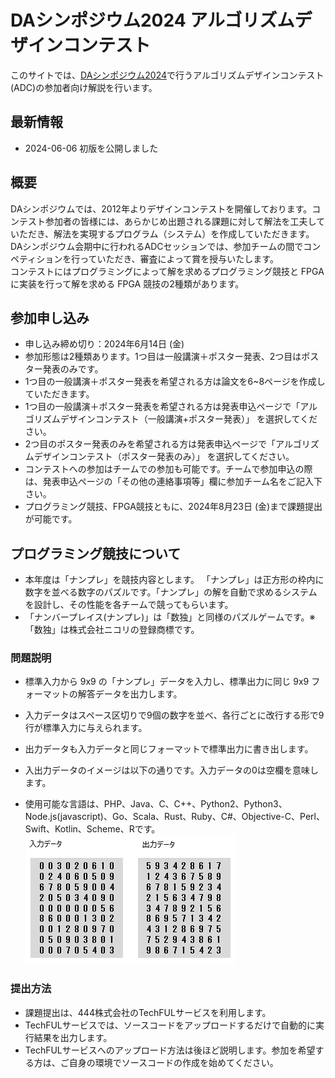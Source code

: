 <script type="text/x-mathjax-config">MathJax.Hub.Config({tex2jax:{inlineMath:[['\$','\$'],['\\(','\\)']],processEscapes:true},CommonHTML: {matchFontHeight:false}});</script>
<script type="text/javascript" async src="https://cdnjs.cloudflare.com/ajax/libs/mathjax/2.7.1/MathJax.js?config=TeX-MML-AM_CHTML"></script>


# DAシンポジウム2024 アルゴリズムデザインコンテスト

このサイトでは、[DAシンポジウム2024](http://www.sig-sldm.org/das/)で行うアルゴリズムデザインコンテスト(ADC)の参加者向け解説を行います。


## 最新情報

- 2024-06-06 初版を公開しました


## 概要

DAシンポジウムでは、2012年よりデザインコンテストを開催しております。コンテスト参加者の皆様には、あらかじめ出題される課題に対して解法を工夫していただき、解法を実現するプログラム（システム）を作成していただきます。DAシンポジウム会期中に行われるADCセッションでは、参加チームの間でコンペティションを行っていただき、審査によって賞を授与いたします。  
コンテストにはプログラミングによって解を求めるプログラミング競技と FPGA に実装を行って解を求める FPGA 競技の2種類があります。


## 参加申し込み

- 申し込み締め切り：2024年6月14日 (金)
- 参加形態は2種類あります。1つ目は一般講演＋ポスター発表、2つ目はポスター発表のみです。
- 1つ目の一般講演＋ポスター発表を希望される方は論文を6~8ページを作成していただきます。
- 1つ目の一般講演＋ポスター発表を希望される方は発表申込ページで「アルゴリズムデザインコンテスト（一般講演+ポスター発表）」 を選択してください。
- 2つ目のポスター発表のみを希望される方は発表申込ページで「アルゴリズムデザインコンテスト（ポスター発表のみ）」 を選択してください。
- コンテストへの参加はチームでの参加も可能です。チームで参加申込の際は、発表申込ページの「その他の連絡事項等」欄に参加チーム名をご記入下さい。
- プログラミング競技、FPGA競技ともに、2024年8月23日 (金)まで課題提出が可能です。


## プログラミング競技について

- 本年度は「ナンプレ」を競技内容とします。 「ナンプレ」は正方形の枠内に数字を並べる数字のパズルです。「ナンプレ」の解を自動で求めるシステムを設計し、その性能を各チームで競ってもらいます。
- 「ナンバープレイス(ナンプレ)」は「数独」と同様のパズルゲームです。※「数独」は株式会社ニコリの登録商標です。


### 問題説明

- 標準入力から 9x9 の「ナンプレ」データを入力し、標準出力に同じ 9x9 フォーマットの解答データを出力します。
- 入力データはスペース区切りで9個の数字を並べ、各行ごとに改行する形で9行が標準入力に与えられます。
- 出力データも入力データと同じフォーマットで標準出力に書き出します。
- 入出力データのイメージは以下の通りです。入力データの0は空欄を意味します。

- 使用可能な言語は、PHP、Java、C、C++、Python2、Python3、Node.js(javascript)、Go、Scala、Rust、Ruby、C#、Objective-C、Perl、Swift、Kotlin、Scheme、Rです。
![入出力例](images/sudoku.PNG)

### 提出方法

- 課題提出は、444株式会社のTechFULサービスを利用します。
- TechFULサービスでは、ソースコードをアップロードするだけで自動的に実行結果を出力します。
- TechFULサービスへのアップロード方法は後ほど説明します。参加を希望する方は、ご自身の環境でソースコードの作成を始めてください。







